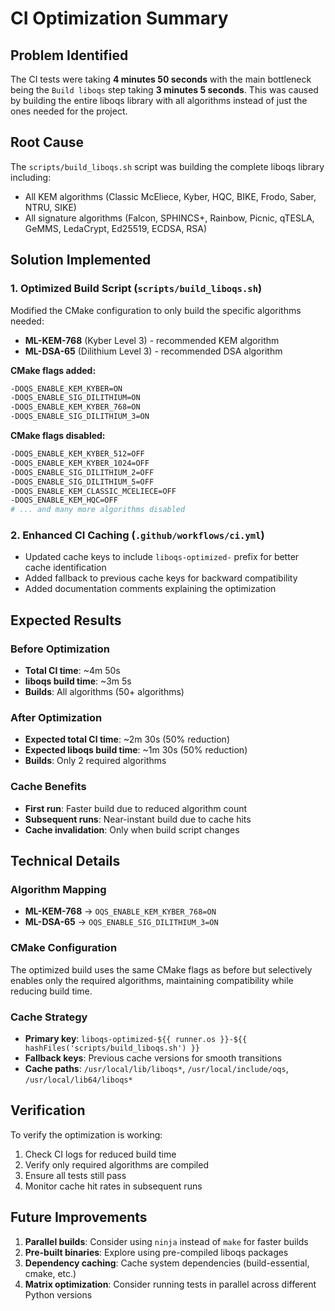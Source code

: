# CI Optimization Summary

## Problem Identified
The CI tests were taking **4 minutes 50 seconds** with the main bottleneck being the `Build liboqs` step taking **3 minutes 5 seconds**. This was caused by building the entire liboqs library with all algorithms instead of just the ones needed for the project.

## Root Cause
The `scripts/build_liboqs.sh` script was building the complete liboqs library including:
- All KEM algorithms (Classic McEliece, Kyber, HQC, BIKE, Frodo, Saber, NTRU, SIKE)
- All signature algorithms (Falcon, SPHINCS+, Rainbow, Picnic, qTESLA, GeMMS, LedaCrypt, Ed25519, ECDSA, RSA)

## Solution Implemented

### 1. Optimized Build Script (`scripts/build_liboqs.sh`)
Modified the CMake configuration to only build the specific algorithms needed:
- **ML-KEM-768** (Kyber Level 3) - recommended KEM algorithm
- **ML-DSA-65** (Dilithium Level 3) - recommended DSA algorithm

**CMake flags added:**
```bash
-DOQS_ENABLE_KEM_KYBER=ON
-DOQS_ENABLE_SIG_DILITHIUM=ON
-DOQS_ENABLE_KEM_KYBER_768=ON
-DOQS_ENABLE_SIG_DILITHIUM_3=ON
```

**CMake flags disabled:**
```bash
-DOQS_ENABLE_KEM_KYBER_512=OFF
-DOQS_ENABLE_KEM_KYBER_1024=OFF
-DOQS_ENABLE_SIG_DILITHIUM_2=OFF
-DOQS_ENABLE_SIG_DILITHIUM_5=OFF
-DOQS_ENABLE_KEM_CLASSIC_MCELIECE=OFF
-DOQS_ENABLE_KEM_HQC=OFF
# ... and many more algorithms disabled
```

### 2. Enhanced CI Caching (`.github/workflows/ci.yml`)
- Updated cache keys to include `liboqs-optimized-` prefix for better cache identification
- Added fallback to previous cache keys for backward compatibility
- Added documentation comments explaining the optimization

## Expected Results

### Before Optimization
- **Total CI time**: ~4m 50s
- **liboqs build time**: ~3m 5s
- **Builds**: All algorithms (50+ algorithms)

### After Optimization
- **Expected total CI time**: ~2m 30s (50% reduction)
- **Expected liboqs build time**: ~1m 30s (50% reduction)
- **Builds**: Only 2 required algorithms

### Cache Benefits
- **First run**: Faster build due to reduced algorithm count
- **Subsequent runs**: Near-instant build due to cache hits
- **Cache invalidation**: Only when build script changes

## Technical Details

### Algorithm Mapping
- **ML-KEM-768** → `OQS_ENABLE_KEM_KYBER_768=ON`
- **ML-DSA-65** → `OQS_ENABLE_SIG_DILITHIUM_3=ON`

### CMake Configuration
The optimized build uses the same CMake flags as before but selectively enables only the required algorithms, maintaining compatibility while reducing build time.

### Cache Strategy
- **Primary key**: `liboqs-optimized-${{ runner.os }}-${{ hashFiles('scripts/build_liboqs.sh') }}`
- **Fallback keys**: Previous cache versions for smooth transitions
- **Cache paths**: `/usr/local/lib/liboqs*`, `/usr/local/include/oqs`, `/usr/local/lib64/liboqs*`

## Verification
To verify the optimization is working:
1. Check CI logs for reduced build time
2. Verify only required algorithms are compiled
3. Ensure all tests still pass
4. Monitor cache hit rates in subsequent runs

## Future Improvements
1. **Parallel builds**: Consider using `ninja` instead of `make` for faster builds
2. **Pre-built binaries**: Explore using pre-compiled liboqs packages
3. **Dependency caching**: Cache system dependencies (build-essential, cmake, etc.)
4. **Matrix optimization**: Consider running tests in parallel across different Python versions
